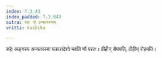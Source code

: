 ```yaml
---
index: 7.3.43
index_padded: 7.3.043
sutra: रुहः पो ऽन्यतरस्याम्
vritti: kashika

---
```

रुहेः अङ्गस्य अन्यतरस्यां पकारादेशो भवति णौ परतः। व्रीहीन् रोपयति, व्रीहीन् रोहयति।